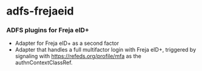 # adfs-frejaeid

### ADFS plugins for Freja eID+
- Adapter for Freja eID+ as a second factor
- Adapter that handles a full multifactor login with Freja eID+, triggered by signaling with https://refeds.org/profile/mfa as the authnContextClassRef.